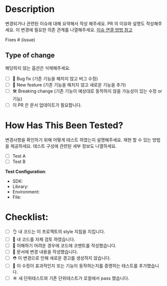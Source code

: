 # Description

변경되거나 관련된 이슈에 대해 요약해서 작성 해주세요. PR 의 이유와 설명도 작성해주세요. 이 변경에 필요한 의존 관계를 나열해주세요. [이슈 연결 방법 참고](https://docs.github.com/en/issues/tracking-your-work-with-issues/linking-a-pull-request-to-an-issue)

Fixes # (issue)

## Type of change

해당하지 않는 옵션은 삭제해주세요.

- [ ] 🐛 Bug fix (기존 기능을 해치지 않고 버그 수정)
- [ ] 💎 New feature (기존 기능을 해치지 않고 새로운 기능을 추가)
- [ ] 🛠️ Breaking change (기존 기능이 예상대로 동작하지 않을 가능성이 있는 수정 or 기능)
- [ ] 이 PR 은 문서 업데이트가 필요합니다.

# How Has This Been Tested?

변경사항을 확인하기 위해 어떻게 테스트 하였는지 설명해주세요. 재현 할 수 있는 방법을 제공하세요. 테스트 구성에 관련된 세부 정보도 나열하세요.

- [ ] Test A
- [ ] Test B

**Test Configuration**:
* SDK:
* Library:
* Environment:
* File:

# Checklist:

- [ ] 👌 내 코드는 이 프로젝트의 style 지침을 지킵니다.
- [ ] 👀 내 코드를 자체 검토 하였습니다.
- [ ] 📨 이해하기 어려운 경우에 코드에 코멘트를 작성했습니다.
- [ ] 📝 문서에 변경 내용을 작성했습니다.
- [ ] ⛑️ 이 변경으로 인해 새로운 경고를 생성하지 않습니다.
- [ ] 🧪 이 수정이 효과적인지 또는 기능이 동작하는지를 증명하는 테스트를 추가했습니다.
- [ ] ☀️ 새 단위테스트와 기존 단위테스트가 로컬에서 pass 했습니다.
